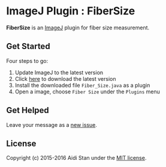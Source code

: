 # ImageJ Plugin : FiberSize

**FiberSize** is an [ImageJ](http://rsb.info.nih.gov/ij/) plugin for fiber size measurement.

## Get Started

Four steps to go:

1. Update ImageJ to the latest version
2. Click [here](https://raw.githubusercontent.com/aidistan/ij-fibersize/master/lib/Fiber_Size.java) to download the latest version
3. Install the downloaded file `Fiber_Size.java` as a plugin
4. Open a image, choose `Fiber Size` under the `Plugins` menu

## Get Helped

Leave your message as a [new issue](https://github.com/aidistan/ij-fibersize/issues/new).

## License

Copyright (c) 2015-2016 Aidi Stan under the [MIT license](https://github.com/aidistan/ij-fibersize/blob/master/LICENSE).

